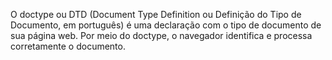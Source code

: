 O doctype ou DTD (Document Type Definition ou Definição do Tipo de Documento,
em português) é uma declaração com o tipo de documento de sua página web.
Por meio do doctype, o navegador identifica e processa corretamente o documento.
